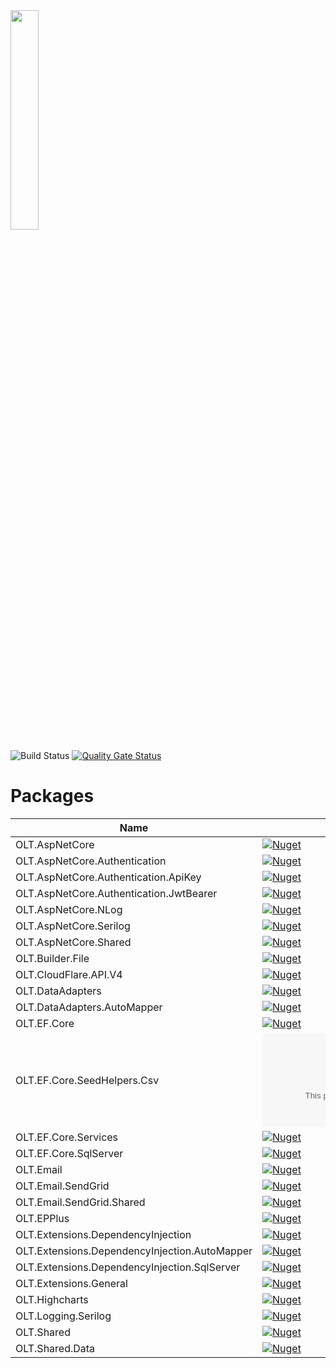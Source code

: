 <img src="https://user-images.githubusercontent.com/1365728/127748628-47575d74-a2fb-4539-a31e-74d8b435fc21.png" width="30%" >

![Build Status](https://dev.azure.com/outerlimitstech/OLT/_apis/build/status/OuterlimitsTech.olt-dotnet-libraries) [![Quality Gate Status](https://sonarcloud.io/api/project_badges/measure?project=OuterlimitsTech_olt-dotnet-libraries&metric=alert_status)](https://sonarcloud.io/dashboard?id=OuterlimitsTech_olt-dotnet-libraries)

# Packages

| Name                                          | Version                                                                                                                                                                | Deprecated |
| --------------------------------------------- | ---------------------------------------------------------------------------------------------------------------------------------------------------------------------- | :--------: |
| OLT.AspNetCore                                | [![Nuget](https://img.shields.io/nuget/v/OLT.AspNetCore)](https://www.nuget.org/packages/OLT.AspNetCore)                                                               |            |
| OLT.AspNetCore.Authentication                 | [![Nuget](https://img.shields.io/nuget/v/OLT.AspNetCore.Authentication)](https://www.nuget.org/packages/OLT.AspNetCore.Authentication)                                 |            |
| OLT.AspNetCore.Authentication.ApiKey          | [![Nuget](https://img.shields.io/nuget/v/OLT.AspNetCore.Authentication.ApiKey)](https://www.nuget.org/packages/OLT.AspNetCore.Authentication.ApiKey)                   |            |
| OLT.AspNetCore.Authentication.JwtBearer       | [![Nuget](https://img.shields.io/nuget/v/OLT.AspNetCore.Authentication.JwtBearer)](https://www.nuget.org/packages/OLT.AspNetCore.Authentication.JwtBearer)             |            |
| OLT.AspNetCore.NLog                           | [![Nuget](https://img.shields.io/nuget/v/OLT.AspNetCore.NLog)](https://www.nuget.org/packages/OLT.AspNetCore.NLog)                                                     |    Yes     |
| OLT.AspNetCore.Serilog                        | [![Nuget](https://img.shields.io/nuget/v/OLT.AspNetCore.Serilog)](https://www.nuget.org/packages/OLT.AspNetCore.Serilog)                                               |            |
| OLT.AspNetCore.Shared                         | [![Nuget](https://img.shields.io/nuget/v/OLT.AspNetCore.Shared)](https://www.nuget.org/packages/OLT.AspNetCore.NLog)                                                   |            |
| OLT.Builder.File                              | [![Nuget](https://img.shields.io/nuget/v/OLT.Builder.File)](https://www.nuget.org/packages/OLT.Builder.File)                                                           |            |
| OLT.CloudFlare.API.V4                         | [![Nuget](https://img.shields.io/nuget/v/OLT.CloudFlare.API.V4)](https://www.nuget.org/packages/OLT.CloudFlare.API.V4)                                                 |            |
| OLT.DataAdapters                              | [![Nuget](https://img.shields.io/nuget/v/OLT.DataAdapters)](https://www.nuget.org/packages/OLT.DataAdapters)                                                           |            |
| OLT.DataAdapters.AutoMapper                   | [![Nuget](https://img.shields.io/nuget/v/OLT.DataAdapters.AutoMapper)](https://www.nuget.org/packages/OLT.DataAdapters.AutoMapper)                                     |            |
| OLT.EF.Core                                   | [![Nuget](https://img.shields.io/nuget/v/OLT.EF.Core)](https://www.nuget.org/packages/OLT.EF.Core)                                                                     |            |
| OLT.EF.Core.SeedHelpers.Csv                   | [![Nuget](https://img.shields.io/nuget/v/OLT.EF.Core.SeedHelpers.Csv)](https://www.nuget.org/packages/OLT.EF.Core.SeedHelpers.Csv)                                     |            |
| OLT.EF.Core.Services                          | [![Nuget](https://img.shields.io/nuget/v/OLT.EF.Core.Services)](https://www.nuget.org/packages/OLT.EF.Core.Services)                                                   |            |
| OLT.EF.Core.SqlServer                         | [![Nuget](https://img.shields.io/nuget/v/OLT.EF.Core.Services)](https://www.nuget.org/packages/OLT.EF.Core.SqlServer)                                                  |            |
| OLT.Email                                     | [![Nuget](https://img.shields.io/nuget/v/OLT.Email)](https://www.nuget.org/packages/OLT.Email)                                                                         |            |
| OLT.Email.SendGrid                            | [![Nuget](https://img.shields.io/nuget/v/OLT.Email.SendGrid)](https://www.nuget.org/packages/OLT.Email.SendGrid)                                                       |            |
| OLT.Email.SendGrid.Shared                     | [![Nuget](https://img.shields.io/nuget/v/OLT.Email.SendGrid.Shared)](https://www.nuget.org/packages/OLT.Email.SendGrid.Shared)                                         |            |
| OLT.EPPlus                                    | [![Nuget](https://img.shields.io/nuget/v/OLT.EPPlus)](https://www.nuget.org/packages/OLT.EPPlus)                                                                       |            |
| OLT.Extensions.DependencyInjection            | [![Nuget](https://img.shields.io/nuget/v/OLT.Extensions.DependencyInjection)](https://www.nuget.org/packages/OLT.Extensions.DependencyInjection)                       |            |
| OLT.Extensions.DependencyInjection.AutoMapper | [![Nuget](https://img.shields.io/nuget/v/OLT.Extensions.DependencyInjection.AutoMapper)](https://www.nuget.org/packages/OLT.Extensions.DependencyInjection.AutoMapper) |            |
| OLT.Extensions.DependencyInjection.SqlServer  | [![Nuget](https://img.shields.io/nuget/v/OLT.Extensions.DependencyInjection.SqlServer)](https://www.nuget.org/packages/OLT.Extensions.DependencyInjection.SqlServer)   |    Yes     |
| OLT.Extensions.General                        | [![Nuget](https://img.shields.io/nuget/v/OLT.Extensions.General)](https://www.nuget.org/packages/OLT.Extensions.General)                                               |            |
| OLT.Highcharts                                | [![Nuget](https://img.shields.io/nuget/v/OLT.Highcharts)](https://www.nuget.org/packages/OLT.Highcharts)                                                               |            |
| OLT.Logging.Serilog                           | [![Nuget](https://img.shields.io/nuget/v/OLT.Logging.Serilog)](https://www.nuget.org/packages/OLT.Logging.Serilog)                                                     |            |
| OLT.Shared                                    | [![Nuget](https://img.shields.io/nuget/v/OLT.Shared)](https://www.nuget.org/packages/OLT.Shared)                                                                       |            |
| OLT.Shared.Data                               | [![Nuget](https://img.shields.io/nuget/v/OLT.Shared.Data)](https://www.nuget.org/packages/OLT.Shared.Data)                                                             |            |
